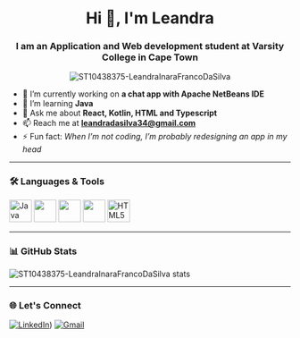 <h1 align="center">Hi 👋, I'm Leandra</h1>
<h3 align="center">I am an Application and Web development student at Varsity College in Cape Town</h3>

<p align="center">
  <img src="https://komarev.com/ghpvc/?username=ST10438375-LeandraInaraFrancoDaSilva&label=Profile%20views&color=0e75b6&style=flat" alt="ST10438375-LeandraInaraFrancoDaSilva" />
</p>

- 🔭 I’m currently working on **a chat app with Apache NetBeans IDE**
- 🌱 I’m learning **Java**
- 💬 Ask me about **React, Kotlin, HTML and Typescript**
- 📫 Reach me at **leandradasilva34@gmail.com**
- ⚡ Fun fact: *When I’m not coding, I’m probably redesigning an app in my head*

---

### 🛠️ Languages & Tools
<p align="left">
  <img src="https://cdn.jsdelivr.net/gh/devicons/devicon/icons/java/java-original.svg" width="40" height="40" alt="Java icon"/>
  <img src="https://cdn.jsdelivr.net/gh/devicons/devicon/icons/typescript/typescript-original.svg" width="40"/>
  <img src="https://cdn.jsdelivr.net/gh/devicons/devicon/icons/react/react-original.svg" width="40"/>
  <img src="https://cdn.jsdelivr.net/gh/devicons/devicon/icons/kotlin/kotlin-original.svg" width="40"/>
  <img src="https://cdn.jsdelivr.net/gh/devicons/devicon/icons/html5/html5-original.svg" width="40" height="40" alt="HTML5 icon"/>

</p>

---

### 📊 GitHub Stats
<p align="left">
  <img src="https://github-readme-stats.vercel.app/api?username=ST10438375-LeandraInaraFrancoDaSilva&show_icons=true&theme=tokyonight" alt="ST10438375-LeandraInaraFrancoDaSilva stats" />
</p>

---

### 🌐 Let's Connect
[![LinkedIn](https://img.shields.io/badge/-LinkedIn-blue?logo=linkedin&style=for-the-badge)](https://www.linkedin.com/in/leandra-silva-b72ab235a/))
[![Gmail](https://img.shields.io/badge/-Email-D14836?logo=gmail&style=for-the-badge&logoColor=white)](mailto:leandradasilva34@gmail.com)
